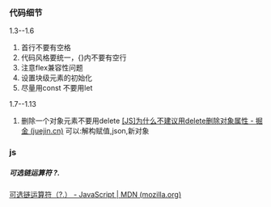 ### 代码细节
1.3--1.6
1. 首行不要有空格
2. 代码风格要统一，{}内不要有空行 
3. 注意flex兼容性问题
4. 设置块级元素的初始化
5. 尽量用const 不要用let 

1.7--1.13
1. 删除一个对象元素不要用delete
	[[JS]为什么不建议用delete删除对象属性 - 掘金 (juejin.cn)](https://juejin.cn/post/7048070062980202503)
	可以:解构赋值,json,新对象

### js
##### 可选链运算符 ?.
[可选链运算符（?.） - JavaScript | MDN (mozilla.org)](https://developer.mozilla.org/zh-CN/docs/Web/JavaScript/Reference/Operators/Optional_chaining)
